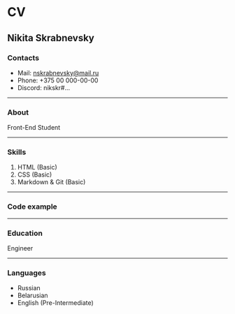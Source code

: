 # CV
## Nikita Skrabnevsky
### Contacts
   - Mail: nskrabnevsky@mail.ru
   - Phone: +375 00 000-00-00
   - Discord: nikskr#...
***
### About
   Front-End Student
***
### Skills
   1. HTML (Basic)
   2. CSS (Basic)
   3. Markdown & Git (Basic)
***
### Code example
***
### Education
   Engineer
***
### Languages
   + Russian
   + Belarusian
   + English (Pre-Intermediate)



